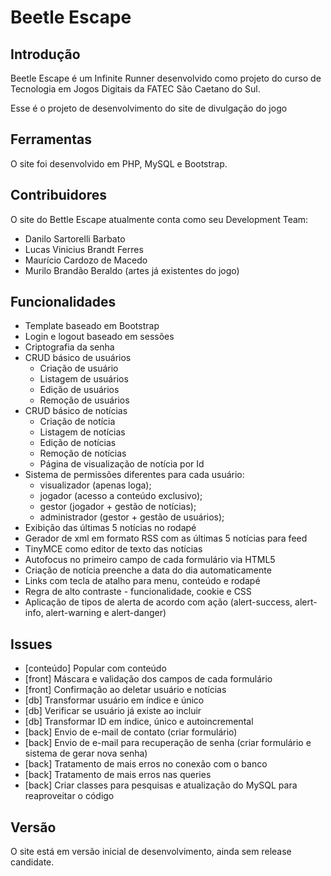 Beetle Escape
=================

Introdução
-----------------

Beetle Escape é um Infinite Runner desenvolvido como projeto do curso de Tecnologia em Jogos Digitais da FATEC São Caetano do Sul.

Esse é o projeto de desenvolvimento do site de divulgação do jogo


Ferramentas
-----------------

O site foi desenvolvido em PHP, MySQL e Bootstrap.


Contribuidores
-----------------

O site do Bettle Escape atualmente conta como seu Development Team:

- Danilo Sartorelli Barbato
- Lucas Vinicius Brandt Ferres
- Maurício Cardozo de Macedo
- Murilo Brandão Beraldo (artes já existentes do jogo)

Funcionalidades
-----------------

- Template baseado em Bootstrap
- Login e logout baseado em sessões
- Criptografia da senha
- CRUD básico de usuários
	- Criação de usuário
	- Listagem de usuários
	- Edição de usuários
	- Remoção de usuários
- CRUD básico de notícias
	- Criação de notícia
	- Listagem de notícias
	- Edição de notícias
	- Remoção de notícias
	- Página de visualização de notícia por Id
- Sistema de permissões diferentes para cada usuário:
	- visualizador (apenas loga);
	- jogador (acesso a conteúdo exclusivo);
	- gestor (jogador + gestão de notícias);
	- administrador (gestor + gestão de usuários);
- Exibição das últimas 5 notícias no rodapé
- Gerador de xml em formato RSS com as últimas 5 notícias para feed
- TinyMCE como editor de texto das notícias
- Autofocus no primeiro campo de cada formulário via HTML5
- Criação de notícia preenche a data do dia automaticamente
- Links com tecla de atalho para menu, conteúdo e rodapé
- Regra de alto contraste - funcionalidade, cookie e CSS
- Aplicação de tipos de alerta de acordo com ação (alert-success, alert-info, alert-warning e alert-danger)


Issues
-----------------

- [conteúdo] Popular com conteúdo
- [front] Máscara e validação dos campos de cada formulário
- [front] Confirmação ao deletar usuário e notícias
- [db] Transformar usuário em índice e único
- [db] Verificar se usuário já existe ao incluir
- [db] Transformar ID em índice, único e autoincremental
- [back] Envio de e-mail de contato (criar formulário)
- [back] Envio de e-mail para recuperação de senha (criar formulário e sistema de gerar nova senha)
- [back] Tratamento de mais erros no conexão com o banco
- [back] Tratamento de mais erros nas queries
- [back] Criar classes para pesquisas e atualização do MySQL para reaproveitar o código

Versão
-------------------

O site está em versão inicial de desenvolvimento, ainda sem release candidate.